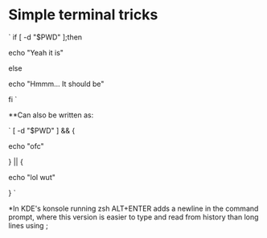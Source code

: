 # Simple terminal tricks

`
if [ -d "$PWD" ];then

  echo "Yeah it is"

else

  echo "Hmmm... It should be"

fi
`

**Can also be written as:

`
[ -d "$PWD" ] && {

echo "ofc"

} || {

echo "lol wut"

}
`
 
*In KDE's konsole running zsh ALT+ENTER adds a newline in the command prompt, where this version is easier to type and read from history than long lines using ;


